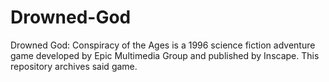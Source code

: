 # Drowned-God
Drowned God: Conspiracy of the Ages is a 1996 science fiction adventure game developed by Epic Multimedia Group and published by Inscape. This repository archives said game.
